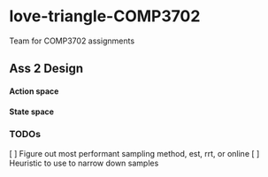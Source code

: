 # love-triangle-COMP3702
Team for COMP3702 assignments

## Ass 2 Design

#### Action space

#### State space

### TODOs
[ ] Figure out most performant sampling method, est, rrt, or online
[ ] Heuristic to use to narrow down samples
